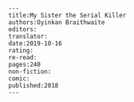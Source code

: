 
    ---
    title:My Sister the Serial Killer
    authors:Oyinkan Braithwaite
    editors:
    translator:
    date:2019-10-16
    rating:
    re-read:
    pages:240
    non-fiction:
    comic:
    published:2018
    ---

    